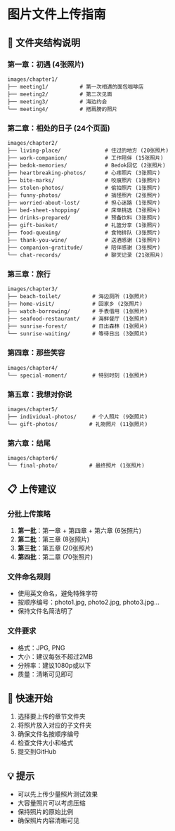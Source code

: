 # 图片文件上传指南

## 📁 文件夹结构说明

### 第一章：初遇 (4张照片)
```
images/chapter1/
├── meeting1/          # 第一次相遇的面包咖啡店
├── meeting2/          # 第二次见面
├── meeting3/          # 海边约会
└── meeting4/          # 搭肩膀的照片
```

### 第二章：相处的日子 (24个页面)
```
images/chapter2/
├── living-place/              # 住过的地方 (20张照片)
├── work-companion/            # 工作陪伴 (15张照片)
├── bedok-memories/            # Bedok回忆 (2张照片)
├── heartbreaking-photos/      # 心疼照片 (3张照片)
├── bite-marks/                # 咬痕照片 (1张照片)
├── stolen-photos/             # 偷拍照片 (1张照片)
├── funny-photos/              # 搞怪照片 (2张照片)
├── worried-about-lost/        # 担心迷路 (1张照片)
├── bed-sheet-shopping/        # 床单挑选 (3张照片)
├── drinks-prepared/           # 预备饮料 (3张照片)
├── gift-basket/               # 礼篮分享 (1张照片)
├── food-queuing/              # 食物排队 (3张照片)
├── thank-you-wine/            # 送酒感谢 (1张照片)
├── companion-gratitude/       # 陪伴感谢 (3张照片)
└── chat-records/              # 聊天记录 (21张照片)
```

### 第三章：旅行
```
images/chapter3/
├── beach-toilet/          # 海边厕所 (1张照片)
├── home-visit/            # 回家乡 (2张照片)
├── watch-borrowing/       # 手表借用 (1张照片)
├── seafood-restaurant/    # 海鲜餐厅 (1张照片)
├── sunrise-forest/        # 日出森林 (1张照片)
└── sunrise-waiting/       # 等待日出 (3张照片)
```

### 第四章：那些笑容
```
images/chapter4/
└── special-moment/        # 特别时刻 (1张照片)
```

### 第五章：我想对你说
```
images/chapter5/
├── individual-photos/     # 个人照片 (9张照片)
└── gift-photos/          # 礼物照片 (11张照片)
```

### 第六章：结尾
```
images/chapter6/
└── final-photo/          # 最终照片 (1张照片)
```

## 📋 上传建议

### 分批上传策略
1. **第一批**：第一章 + 第四章 + 第六章 (6张照片)
2. **第二批**：第三章 (8张照片)
3. **第三批**：第五章 (20张照片)
4. **第四批**：第二章 (70张照片)

### 文件命名规则
- 使用英文命名，避免特殊字符
- 按顺序编号：photo1.jpg, photo2.jpg, photo3.jpg...
- 保持文件名简洁明了

### 文件要求
- 格式：JPG, PNG
- 大小：建议每张不超过2MB
- 分辨率：建议1080p或以下
- 质量：清晰可见即可

## 🚀 快速开始

1. 选择要上传的章节文件夹
2. 将照片放入对应的子文件夹
3. 确保文件名按顺序编号
4. 检查文件大小和格式
5. 提交到GitHub

## 💡 提示

- 可以先上传少量照片测试效果
- 大容量照片可以考虑压缩
- 保持照片的原始比例
- 确保照片内容清晰可见